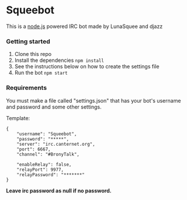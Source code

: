 # Squeebot

This is a [node.js](http://nodejs.org/) powered IRC bot made by LunaSquee and djazz

### Getting started
1. Clone this repo
2. Install the dependencies `npm install`
3. See the instructions below on how to create the settings file
4. Run the bot `npm start`

### Requirements
You must make a file called "settings.json" that has your bot's username and password and some other settings.

Template:
```
{
    "username": "Squeebot",
    "password": "*****",
    "server": "irc.canternet.org",
    "port": 6667,
    "channel": "#BronyTalk",

    "enableRelay": false,
    "relayPort": 9977,
    "relayPassword": "*******"
}
```

**Leave irc password as null if no password.**
